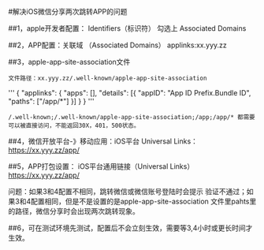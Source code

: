 #解决iOS微信分享两次跳转APP的问题

##1，apple开发者配置：
Identifiers（标识符）
勾选上 Associated Domains

##2，APP配置：关联域 （Associated Domains）
	applinks:xx.yyy.zz

##3，apple-app-site-association文件

	文件路径：xx.yyy.zz/.well-known/apple-app-site-association

'''
{
    "applinks": {
        "apps": [],
        "details": [{
            "appID": "App ID Prefix.Bundle ID",
            "paths": ["/app/*"]
        }]
    }
}
'''

	/.well-known;/.well-known/apple-app-site-association;/app;/app/* 都需要可以被直接访问，不能返回30X，401，500状态。


##4，微信开放平台-》移动应用：iOS平台
	Universal Links：https://xx.yyy.zz/app/
	
##5，APP打包设置：
	iOS平台通用链接（Universal Links）
	https://xx.yyy.zz/app/
	
问题：如果3和4配置不相同，跳转微信或微信账号登陆时会提示 验证不通过；如果3和4配置相同，但是不是设置的是apple-app-site-association
文件里pahts里的路径，微信分享时会出现两次跳转现象。
	
##6，可在测试环境先测试，配置后不会立刻生效，需要等3,4小时或更长时间才生效。
